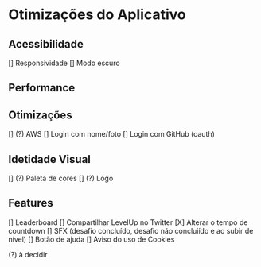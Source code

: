 # Otimizações do Aplicativo

## Acessibilidade

[] Responsividade
[] Modo escuro

## Performance

## Otimizações

[] (?) AWS
[] Login com nome/foto
[] Login com GitHub (oauth)

## Idetidade Visual

[] (?) Paleta de cores
[] (?) Logo

## Features

[] Leaderboard
[] Compartilhar LevelUp no Twitter
[X] Alterar o tempo de countdown
[] SFX (desafio concluído, desafio não concluiído e ao subir de nível)
[] Botão de ajuda
[] Aviso do uso de Cookies

(?) à decidir
